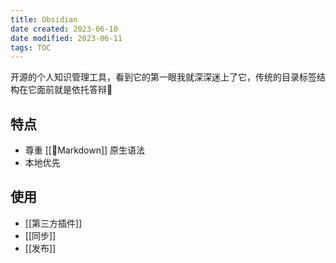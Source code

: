 ```yaml
---
title: Obsidian
date created: 2023-06-10
date modified: 2023-06-11
tags: TOC
---
```

开源的个人知识管理工具，看到它的第一眼我就深深迷上了它，传统的目录标签结构在它面前就是依托答辩💩

## 特点

- 尊重 [[🧐Markdown]] 原生语法
- 本地优先

## 使用

- [[第三方插件]]
- [[同步]]
- [[发布]]